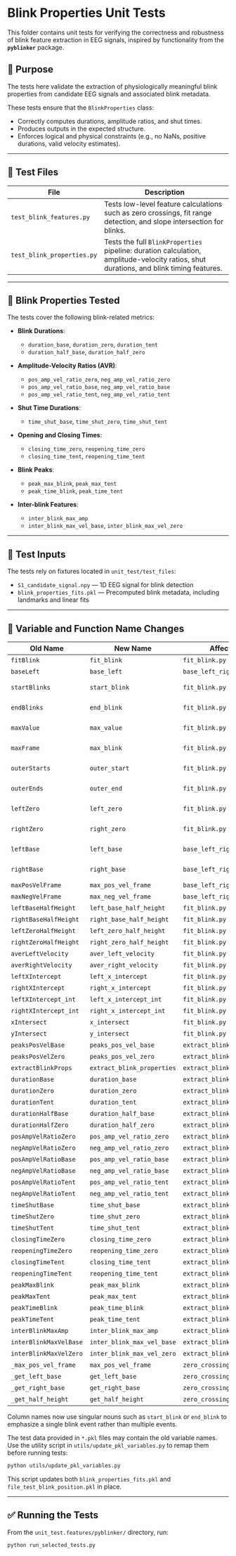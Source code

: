 # Blink Properties Unit Tests

This folder contains unit tests for verifying the correctness and robustness of blink feature extraction in EEG signals, inspired by functionality from the **`pyblinker`** package.

## 📌 Purpose

The tests here validate the extraction of physiologically meaningful blink properties from candidate EEG signals and associated blink metadata.

These tests ensure that the `BlinkProperties` class:

- Correctly computes durations, amplitude ratios, and shut times.
- Produces outputs in the expected structure.
- Enforces logical and physical constraints (e.g., no NaNs, positive durations, valid velocity estimates).

---

## 📂 Test Files

| File                             | Description |
|----------------------------------|-------------|
| `test_blink_features.py`         | Tests low-level feature calculations such as zero crossings, fit range detection, and slope intersection for blinks. |
| `test_blink_properties.py`       | Tests the full `BlinkProperties` pipeline: duration calculation, amplitude-velocity ratios, shut durations, and blink timing features. |

---

## 🧪 Blink Properties Tested

The tests cover the following blink-related metrics:

- **Blink Durations**:
    - `duration_base`, `duration_zero`, `duration_tent`
    - `duration_half_base`, `duration_half_zero`

- **Amplitude-Velocity Ratios (AVR)**:
    - `pos_amp_vel_ratio_zero`, `neg_amp_vel_ratio_zero`
    - `pos_amp_vel_ratio_base`, `neg_amp_vel_ratio_base`
    - `pos_amp_vel_ratio_tent`, `neg_amp_vel_ratio_tent`

- **Shut Time Durations**:
    - `time_shut_base`, `time_shut_zero`, `time_shut_tent`

- **Opening and Closing Times**:
    - `closing_time_zero`, `reopening_time_zero`
    - `closing_time_tent`, `reopening_time_tent`

- **Blink Peaks**:
    - `peak_max_blink`, `peak_max_tent`
    - `peak_time_blink`, `peak_time_tent`

- **Inter-blink Features**:
    - `inter_blink_max_amp`
    - `inter_blink_max_vel_base`, `inter_blink_max_vel_zero`

---

## 📁 Test Inputs

The tests rely on fixtures located in `unit_test/test_files`:

- `S1_candidate_signal.npy` — 1D EEG signal for blink detection
- `blink_properties_fits.pkl` — Precomputed blink metadata, including landmarks and linear fits

---

## 🔄 Variable and Function Name Changes

| Old Name | New Name | Affected File | Function/Context |
| -------- | -------- | ------------- | ---------------- |
| `fitBlink` | `fit_blink` | `fit_blink.py` | Function name |
| `baseLeft` | `base_left` | `base_left_right.py` | Variable name |
| `startBlinks` | `start_blink` | `fit_blink.py` | DataFrame column |
| `endBlinks` | `end_blink` | `fit_blink.py` | DataFrame column |
| `maxValue` | `max_value` | `fit_blink.py` | DataFrame column |
| `maxFrame` | `max_blink` | `fit_blink.py` | DataFrame column |
| `outerStarts` | `outer_start` | `fit_blink.py` | DataFrame column |
| `outerEnds` | `outer_end` | `fit_blink.py` | DataFrame column |
| `leftZero` | `left_zero` | `fit_blink.py` | DataFrame column |
| `rightZero` | `right_zero` | `fit_blink.py` | DataFrame column |
| `leftBase` | `left_base` | `base_left_right.py` | DataFrame column |
| `rightBase` | `right_base` | `base_left_right.py` | DataFrame column |
| `maxPosVelFrame` | `max_pos_vel_frame` | `base_left_right.py` | Column name |
| `maxNegVelFrame` | `max_neg_vel_frame` | `base_left_right.py` | Column name |
| `leftBaseHalfHeight` | `left_base_half_height` | `fit_blink.py` | Column name |
| `rightBaseHalfHeight` | `right_base_half_height` | `fit_blink.py` | Column name |
| `leftZeroHalfHeight` | `left_zero_half_height` | `fit_blink.py` | Column name |
| `rightZeroHalfHeight` | `right_zero_half_height` | `fit_blink.py` | Column name |
| `averLeftVelocity` | `aver_left_velocity` | `fit_blink.py` | Column name |
| `averRightVelocity` | `aver_right_velocity` | `fit_blink.py` | Column name |
| `leftXIntercept` | `left_x_intercept` | `fit_blink.py` | Column name |
| `rightXIntercept` | `right_x_intercept` | `fit_blink.py` | Column name |
| `leftXIntercept_int` | `left_x_intercept_int` | `fit_blink.py` | Column name |
| `rightXIntercept_int` | `right_x_intercept_int` | `fit_blink.py` | Column name |
| `xIntersect` | `x_intersect` | `fit_blink.py` | Column name |
| `yIntersect` | `y_intersect` | `fit_blink.py` | Column name |
| `peaksPosVelBase` | `peaks_pos_vel_base` | `extract_blink_properties.py` | Column name |
| `peaksPosVelZero` | `peaks_pos_vel_zero` | `extract_blink_properties.py` | Column name |
| `extractBlinkProps` | `extract_blink_properties` | `extract_blink_properties.py` | Function name |
| `durationBase` | `duration_base` | `extract_blink_properties.py` | Column name |
| `durationZero` | `duration_zero` | `extract_blink_properties.py` | Column name |
| `durationTent` | `duration_tent` | `extract_blink_properties.py` | Column name |
| `durationHalfBase` | `duration_half_base` | `extract_blink_properties.py` | Column name |
| `durationHalfZero` | `duration_half_zero` | `extract_blink_properties.py` | Column name |
| `posAmpVelRatioZero` | `pos_amp_vel_ratio_zero` | `extract_blink_properties.py` | Column name |
| `negAmpVelRatioZero` | `neg_amp_vel_ratio_zero` | `extract_blink_properties.py` | Column name |
| `posAmpVelRatioBase` | `pos_amp_vel_ratio_base` | `extract_blink_properties.py` | Column name |
| `negAmpVelRatioBase` | `neg_amp_vel_ratio_base` | `extract_blink_properties.py` | Column name |
| `posAmpVelRatioTent` | `pos_amp_vel_ratio_tent` | `extract_blink_properties.py` | Column name |
| `negAmpVelRatioTent` | `neg_amp_vel_ratio_tent` | `extract_blink_properties.py` | Column name |
| `timeShutBase` | `time_shut_base` | `extract_blink_properties.py` | Column name |
| `timeShutZero` | `time_shut_zero` | `extract_blink_properties.py` | Column name |
| `timeShutTent` | `time_shut_tent` | `extract_blink_properties.py` | Column name |
| `closingTimeZero` | `closing_time_zero` | `extract_blink_properties.py` | Column name |
| `reopeningTimeZero` | `reopening_time_zero` | `extract_blink_properties.py` | Column name |
| `closingTimeTent` | `closing_time_tent` | `extract_blink_properties.py` | Column name |
| `reopeningTimeTent` | `reopening_time_tent` | `extract_blink_properties.py` | Column name |
| `peakMaxBlink` | `peak_max_blink` | `extract_blink_properties.py` | Column name |
| `peakMaxTent` | `peak_max_tent` | `extract_blink_properties.py` | Column name |
| `peakTimeBlink` | `peak_time_blink` | `extract_blink_properties.py` | Column name |
| `peakTimeTent` | `peak_time_tent` | `extract_blink_properties.py` | Column name |
| `interBlinkMaxAmp` | `inter_blink_max_amp` | `extract_blink_properties.py` | Column name |
| `interBlinkMaxVelBase` | `inter_blink_max_vel_base` | `extract_blink_properties.py` | Column name |
| `interBlinkMaxVelZero` | `inter_blink_max_vel_zero` | `extract_blink_properties.py` | Column name |
| `_max_pos_vel_frame` | `max_pos_vel_frame` | `zero_crossing.py` | Function name |
| `_get_left_base` | `get_left_base` | `zero_crossing.py` | Function name |
| `_get_right_base` | `get_right_base` | `zero_crossing.py` | Function name |
| `_get_half_height` | `get_half_height` | `zero_crossing.py` | Function name |

Column names now use singular nouns such as `start_blink` or `end_blink` to emphasize a single blink event rather than multiple events.

The test data provided in `*.pkl` files may contain the old variable names. Use the utility script in `utils/update_pkl_variables.py` to remap them before running tests:

```bash
python utils/update_pkl_variables.py
```

This script updates both `blink_properties_fits.pkl` and `file_test_blink_position.pkl` in place.

---

## ✅ Running the Tests

From the `unit_test.features/pyblinker/` directory, run:

```bash
python run_selected_tests.py
```

